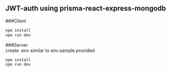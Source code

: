 ## JWT-auth using prisma-react-express-mongodb

###Client
```sh
npm install
npm run dev
```

###Server</br>
create .env similar to env.sample provided

```sh
npm install
npm run dev
```
